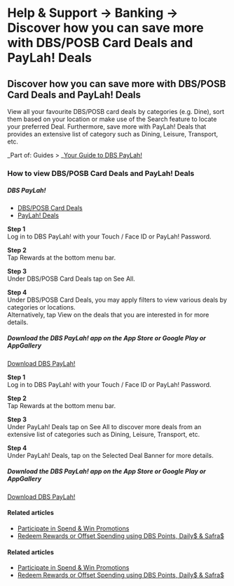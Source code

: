 # Help & Support -> Banking -> Discover how you can save more with DBS/POSB Card Deals and PayLah! Deals

## Discover how you can save more with DBS/POSB Card Deals and PayLah! Deals

View all your favourite DBS/POSB card deals by categories (e.g. Dine), sort them based on your location or make use of the Search feature to locate your preferred Deal. Furthermore, save more with PayLah! Deals that provides an extensive list of category such as Dining, Leisure, Transport, etc.

_Part of: Guides > _[Your Guide to DBS PayLah!](https://www.dbs.com.sg/personal/support/guide-paylah.html)

### How to view DBS/POSB Card Deals and PayLah! Deals

#####  DBS PayLah!

  * [DBS/POSB Card Deals](https://www.dbs.com.sg/personal/support/bank-ssb-paylah-view-card-deals.html#mobile-tab1)
  * [PayLah! Deals](https://www.dbs.com.sg/personal/support/bank-ssb-paylah-view-card-deals.html#mobile-tab2)



**Step 1**  
Log in to DBS PayLah! with your Touch / Face ID or PayLah! Password. 

**Step 2**  
Tap Rewards at the bottom menu bar. 

**Step 3**  
Under DBS/POSB Card Deals tap on See All. 

**Step 4**  
Under DBS/POSB Card Deals, you may apply filters to view various deals by categories or locations.  
Alternatively, tap View on the deals that you are interested in for more details. 

##### Download the DBS PayLah! app on the App Store or Google Play or AppGallery

[Download DBS PayLah!](https://paylah.onelink.me/hsua/f20)

**Step 1**  
Log in to DBS PayLah! with your Touch / Face ID or PayLah! Password. 

**Step 2**  
Tap Rewards at the bottom menu bar. 

**Step 3**  
Under PayLah! Deals tap on See All to discover more deals from an extensive list of categories such as Dining, Leisure, Transport, etc. 

**Step 4**  
Under PayLah! Deals, tap on the Selected Deal Banner for more details. 

##### Download the DBS PayLah! app on the App Store or Google Play or AppGallery

[Download DBS PayLah!](https://paylah.onelink.me/hsua/f20)

#### Related articles

  * [Participate in Spend & Win Promotions](https://www.dbs.com.sg/personal/support/bank-ssb-paylah-promo-spend-and-win.html)
  * [Redeem Rewards or Offset Spending using DBS Points, Daily$ & Safra$](https://www.dbs.com.sg/personal/support/card-rewards-redeeming-dbs-points.html)



#### Related articles

  * [Participate in Spend & Win Promotions](https://www.dbs.com.sg/personal/support/bank-ssb-paylah-promo-spend-and-win.html)
  * [Redeem Rewards or Offset Spending using DBS Points, Daily$ & Safra$](https://www.dbs.com.sg/personal/support/card-rewards-redeeming-dbs-points.html)


